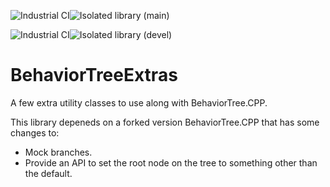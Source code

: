 ![Industrial CI](https://github.com/glpuga/BehaviorTreeExtras/actions/workflows/isolated_library.yaml/badge.svg?branch=main)![Isolated library](https://github.com/glpuga/BehaviorTreeExtras/actions/workflows/ros_package.yaml/badge.svg?branch=main) (main)

![Industrial CI](https://github.com/glpuga/BehaviorTreeExtras/actions/workflows/isolated_library.yaml/badge.svg?branch=devel)![Isolated library](https://github.com/glpuga/BehaviorTreeExtras/actions/workflows/ros_package.yaml/badge.svg?branch=devel) (devel)

# BehaviorTreeExtras

A few extra utility classes to use along with BehaviorTree.CPP.

This library depeneds on a forked version BehaviorTree.CPP that has some changes to:

- Mock branches.
- Provide an API to set the root node on the tree to something other than the default.
